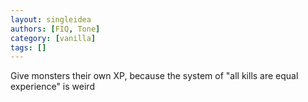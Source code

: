 ```yaml
---
layout: singleidea
authors: [FIQ, Tone]
category: [vanilla]
tags: []
---
```

Give monsters their own XP, because the system of "all kills are equal experience" is weird
